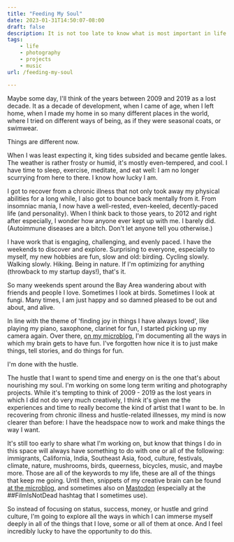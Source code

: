 ```yaml
---
title: "Feeding My Soul"
date: 2023-01-31T14:50:07-08:00
draft: false
description: It is not too late to know what is most important in life. 
tags: 
    - life
    - photography
    - projects
    - music
url: /feeding-my-soul

---
```


Maybe some day, I'll think of the years between 2009 and 2019 as a lost decade. It as a decade of development, when I came of age, when I left home, when I made my home in so many different places in the world, where I tried on different ways of being, as if they were seasonal coats, or swimwear. 

Things are different now.

When I was least expecting it, king tides subsided and became gentle lakes. The weather is rather frosty or humid, it's mostly even-tempered, and cool. I have time to sleep, exercise, meditate, and eat well: I am no longer scurrying from here to there. I know how lucky I am.

I got to recover from a chronic illness that not only took away my physical abilities for a long while, I also got to bounce back mentally from it. From insomniac mania, I now have a well-rested, even-keeled, decently-paced life (and personality). When I think back to those years, to 2012 and right after especially, I wonder how anyone ever kept up with me. I barely did. (Autoimmune diseases are a bitch. Don't let anyone tell you otherwise.)

I have work that is engaging, challenging, and evenly paced. I have the weekends to discover and explore. Surprising to everyone, especially to myself, my new hobbies are fun, slow and old: birding. Cycling slowly. Walking slowly. Hiking. Being in nature. If I'm optimizing for anything (throwback to my startup days!), that's it.

So many weekends spent around the Bay Area wandering about with friends and people I love. Sometimes I look at birds. Sometimes I look at fungi. Many times, I am just happy and so damned pleased to be out and about, and alive.

In line with the theme of 'finding joy in things I have always loved', like playing my piano, saxophone, clarinet for fun, I started picking up my camera again. Over there, [on my microblog](https://micro.popagandhi.com), I'm documenting all the ways in which my brain gets to have fun. I've forgotten how nice it is to just make things, tell stories, and do things for fun.

I'm done with the hustle.

The hustle that I want to spend time and energy on is the one that's about nourishing my soul. I'm working on some long term writing and photography projects. While it's tempting to think of 2009 - 2019 as the lost years in which I did not do very much creatively, I think it's given me the experiences and time to really become the kind of artist that I want to be. In recovering from chronic illness and hustle-related illnesses, my mind is now clearer than before: I have the headspace now to work and make things the way I want.

It's still too early to share what I'm working on, but know that things I do in this space will always have something to do with one or all of the following: immigrants, California, India, Southeast Asia, food, culture, festivals, climate, nature, mushrooms, birds, queerness, bicycles, music, and maybe more. Those are all of the keywords to my life, these are all of the things that keep me going. Until then, snippets of my creative brain can be found [at the microblog](https://micro.popagandhi.com), and sometimes also on [Mastodon](https://hachyderm.io/@skinnylatte) (especially at the ##FilmIsNotDead hashtag that I sometimes use).

So instead of focusing on status, success, money, or hustle and grind culture, I'm going to explore all the ways in which I can immerse myself deeply in all of the things that I love, some or all of them at once. And I feel incredibly lucky to have the opportunity to do this.





